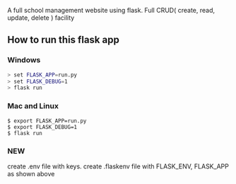 A full school management website using flask. Full CRUD( create, read, update, delete ) facility

## How to run this flask app

### Windows
``` bash
> set FLASK_APP=run.py
> set FLASK_DEBUG=1
> flask run
```

### Mac and Linux
``` shell
$ export FLASK_APP=run.py
$ export FLASK_DEBUG=1
$ flask run
```

### NEW ###
create .env file with keys.
create .flaskenv file with FLASK_ENV, FLASK_APP as shown above